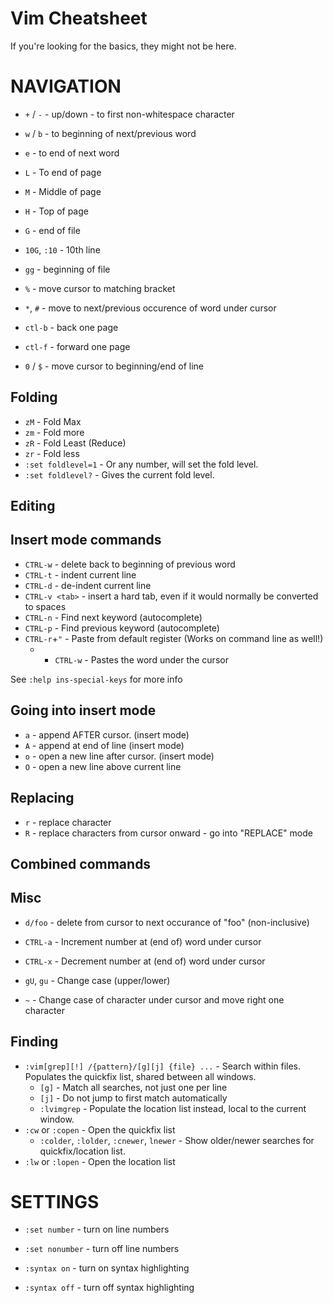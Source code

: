 # Vim Cheatsheet #

If you're looking for the basics, they might not be here.

# NAVIGATION

* `+` / `-`	- up/down - to first non-whitespace character

* `w` / `b` - to beginning of next/previous word

* `e` - to end of next word

* `L` -  To end of page
* `M` -  Middle of page
* `H` -  Top of page

* `G` - end of file
* `10G`, `:10` - 10th line
* `gg` - beginning of file

* `%` - move cursor to matching bracket
* `*`, `#` - move to next/previous occurence of word under cursor

* `ctl-b` - back one page
* `ctl-f` - forward one page
* `0` / `$` - move cursor to beginning/end of line

## Folding ##

* `zM` - Fold Max
* `zm` - Fold more
* `zR` - Fold Least (Reduce)
* `zr` - Fold less
* `:set foldlevel=1` - Or any number, will set the fold level.
* `:set foldlevel?` - Gives the current fold level.
    
## Editing ##

## Insert mode commands ##

* `CTRL-w` - delete back to beginning of previous word
* `CTRL-t` - indent current line
* `CTRL-d` - de-indent current line
* `CTRL-v <tab>` - insert a hard tab, even if it would normally be converted to spaces
* `CTRL-n` - Find next keyword (autocomplete) 
* `CTRL-p` - Find previous keyword (autocomplete)
* `CTRL-r`+`"` - Paste from default register (Works on command line as well!)
  * + `CTRL-w` - Pastes the word under the cursor

See `:help ins-special-keys` for more info


## Going into insert mode ##
* `a` - append AFTER cursor. (insert mode)
* `A` - append at end of line (insert mode)
* `o` - open a new line after cursor. (insert mode)
* `O` - open a new line above current line

## Replacing ##

* `r` - replace character
* `R` - replace characters from cursor onward - go into "REPLACE" mode

## Combined commands ##


## Misc ##

* `d/foo` - delete from cursor to next occurance of "foo" (non-inclusive)

* `CTRL-a` - Increment number at (end of) word under cursor
* `CTRL-x` - Decrement number at (end of) word under cursor

* `gU`, `gu` - Change case (upper/lower)
* `~` - Change case of character under cursor and move right one character

## Finding ##

* `:vim[grep][!] /{pattern}/[g][j] {file} ...` - Search within files. Populates the quickfix list, shared between all windows.
  * `[g]` - Match all searches, not just one per line
  * `[j]` - Do not jump to first match automatically
  * `:lvimgrep` - Populate the location list instead, local to the current window.
* `:cw` or `:copen` - Open the quickfix list
  * `:colder`, `:lolder`, `:cnewer`, `lnewer` - Show older/newer searches for quickfix/location list.
* `:lw` or `:lopen` - Open the location list
# SETTINGS #

* `:set number` - turn on line numbers
* `:set nonumber` - turn off line numbers

* `:syntax on` - turn on syntax highlighting
* `:syntax off` - turn off syntax highlighting


